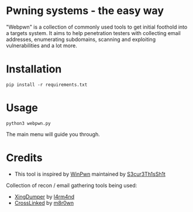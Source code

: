 # Pwning systems - the easy way

"Webpwn" is a collection of commonly used tools to get initial foothold into a targets system. It aims to help penetration testers with collecting email addresses, enumerating subdomains, scanning and exploiting vulnerabilities and a lot more.

# Installation

`pip install -r requirements.txt`

# Usage

`python3 webpwn.py`

The main menu will guide you through.

# Credits

- This tool is inspired by [WinPwn](https://github.com/S3cur3Th1sSh1t/WinPwn) maintained by [S3cur3Th1sSh1t](https://github.com/S3cur3Th1sSh1t)

Collection of recon / email gathering tools being used:
- [XingDumper](https://github.com/l4rm4nd/XingDumper) by [l4rm4nd](https://github.com/l4rm4nd)
- [CrossLinked](https://github.com/m8r0wn/CrossLinked) by [m8r0wn](https://github.com/m8r0wn)
